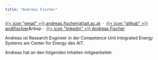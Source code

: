 ```yaml
---
title: "Andreas Fischer"
---
```


[{{< icon "email" >}} andreas.fischer(at)ait.ac.at](mailto:andreas.fischer@ait.ac.at)&nbsp;&nbsp;&middot;&nbsp;
[{{< icon "github" >}} andifischier](https://github.com/andifischier)&nbsp&nbsp;&middot;&nbsp; 
[{{< icon "linkedin" >}} Andreas Fischer](https://www.linkedin.com/in/andifischer/)

Andreas ist Research Engineer in der Competence Unit Integrated Energy Systems am Center for Energy des AIT.

Andreas hat an den folgenden Inhalten mitgearbeitet:
